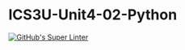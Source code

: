 # ICS3U-Unit4-02-Python

[![GitHub's Super Linter](https://github.com/Aidan-moore/ICS3U-Unit4-02-Python/workflows/GitHub's%20Super%20Linter/badge.svg)](https://github.com/Aidan-moore/ICS3U-Unit4-02-Python/actions)
